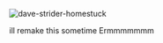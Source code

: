 ![dave-strider-homestuck](https://github.com/user-attachments/assets/cefe4516-7f0f-49d1-afb5-d04501c87890)

ill remake this sometime Ermmmmmmm
